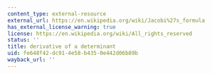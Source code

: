 ```yaml
---
content_type: external-resource
external_url: https://en.wikipedia.org/wiki/Jacobi%27s_formula
has_external_license_warning: true
license: https://en.wikipedia.org/wiki/All_rights_reserved
status: ''
title: derivative of a determinant
uid: fe648f42-dc91-4e58-b435-0e442d06b89b
wayback_url: ''
---
```

